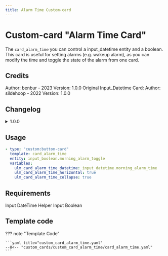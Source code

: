 ```yaml
---
title: Alarm Time Custom-card
---
```

<!-- markdownlint-disable MD046 -->

# Custom-card "Alarm Time Card"

The `card_alarm_time` you can control a input_datetime entity and a boolean.
This card is useful for setting alarms (e.g. wakeup alarm), as you can modify the time and toggle the state of the alarm from one card.

## Credits

Author: benbur - 2023
Version: 1.0.0
Original Input_Datetime Card:
  Author: sildehoop - 2022
  Version: 1.0.0

## Changelog

<details>
<summary>1.0.0</summary>
Initial Release
</details>

## Usage

```yaml
- type: "custom:button-card"
  template: card_alarm_time
  entity: input_boolean.morning_alarm_toggle
  variables:
    ulm_card_alarm_time_datetime: input_datetime.morning_alarm_time
    ulm_card_alarm_time_horizontal: true
    ulm_card_alarm_time_collapse: true
```

## Requirements

Input DateTime Helper
Input Boolean


## Template code

??? note "Template Code"

    ```yaml title="custom_card_alarm_time.yaml"
    --8<-- "custom_cards/custom_card_alarm_time/card_alarm_time.yaml"
    ```

